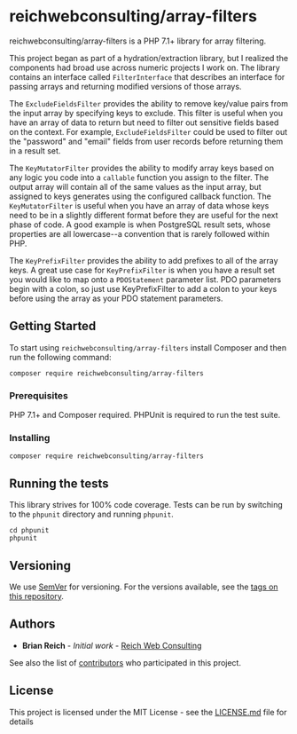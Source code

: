 # reichwebconsulting/array-filters

reichwebconsulting/array-filters is a PHP 7.1+ library for array filtering.

This project began as part of a hydration/extraction library, but I realized the
components had broad use across numeric projects I work on. The library contains
an interface called `FilterInterface` that describes an interface for
passing arrays and returning modified versions of those arrays.

The `ExcludeFieldsFilter` provides the ability to remove key/value pairs from
the input array by specifying keys to exclude. This filter is useful when you
have an array of data to return but need to filter out sensitive fields based
on the context. For example, `ExcludeFieldsFilter` could be used to filter out
the "password" and "email" fields from user records before returning them in a
result set.

The `KeyMutatorFilter` provides the ability to modify array keys based on
any logic you code into a `callable` function you assign to the filter. The
output array will contain all of the same values as the input array, but
assigned to keys generates using the configured callback function. The
`KeyMutatorFilter` is useful when you have an array of data whose keys need to
be in a slightly different format before they are useful for the next phase of
code. A good example is when PostgreSQL result sets, whose properties are all
lowercase--a convention that is rarely followed within PHP.

The `KeyPrefixFilter` provides the ability to add prefixes to all of the array
keys.  A great use case for `KeyPrefixFilter` is when you have a result set you
would like to map onto a `PDOStatement` parameter list. PDO parameters begin
with a colon, so just use KeyPrefixFilter to add a colon to your keys before
using the array as your PDO statement parameters.

## Getting Started

To start using `reichwebconsulting/array-filters` install Composer and then
run the following command:

```
composer require reichwebconsulting/array-filters
```

### Prerequisites

PHP 7.1+ and Composer required. PHPUnit is required to run the test suite.

### Installing

```
composer require reichwebconsulting/array-filters
```

## Running the tests

This library strives for 100% code coverage.  Tests can be run by switching to
the `phpunit` directory and running `phpunit`.

```
cd phpunit
phpunit 
```

## Versioning

We use [SemVer](http://semver.org/) for versioning. For the versions available, see the [tags on this repository](https://github.com/your/project/tags). 

## Authors

* **Brian Reich** - *Initial work* - [Reich Web Consulting](https://github.com/reichwebconsulting)

See also the list of [contributors](https://github.com/reichwebconsulting/array-filters/contributors) who participated in this project.

## License

This project is licensed under the MIT License - see the [LICENSE.md](LICENSE.md) file for details
